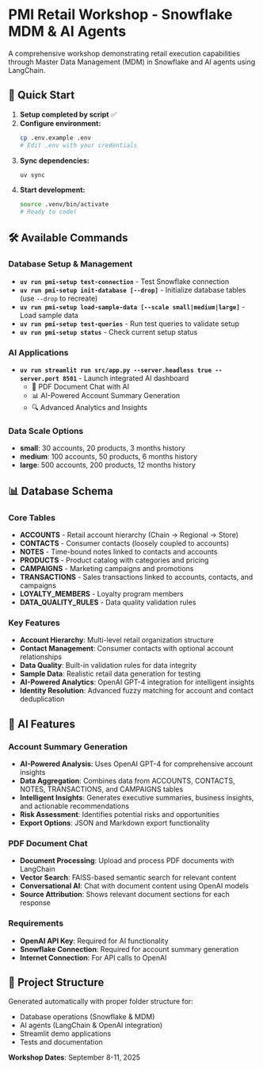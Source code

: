 # PMI Retail Workshop - Snowflake MDM & AI Agents

A comprehensive workshop demonstrating retail execution capabilities through Master Data Management (MDM) in Snowflake and AI agents using LangChain.

## 🚀 Quick Start

1. **Setup completed by script** ✅
2. **Configure environment:**
   ```bash
   cp .env.example .env
   # Edit .env with your credentials
   ```
3. **Sync dependencies:**
   ```bash
   uv sync
   ```
4. **Start development:**
   ```bash
   source .venv/bin/activate
   # Ready to code!
   ```

## 🛠️ Available Commands

### Database Setup & Management
- **`uv run pmi-setup test-connection`** - Test Snowflake connection
- **`uv run pmi-setup init-database [--drop]`** - Initialize database tables (use `--drop` to recreate)
- **`uv run pmi-setup load-sample-data [--scale small|medium|large]`** - Load sample data
- **`uv run pmi-setup test-queries`** - Run test queries to validate setup
- **`uv run pmi-setup status`** - Check current setup status

### AI Applications
- **`uv run streamlit run src/app.py --server.headless true --server.port 8501`** - Launch integrated AI dashboard
  - 📄 PDF Document Chat with AI
  - 📊 AI-Powered Account Summary Generation
  - 🔍 Advanced Analytics and Insights

### Data Scale Options
- **small**: 30 accounts, 20 products, 3 months history
- **medium**: 100 accounts, 50 products, 6 months history  
- **large**: 500 accounts, 200 products, 12 months history

## 📊 Database Schema

### Core Tables
- **ACCOUNTS** - Retail account hierarchy (Chain → Regional → Store)
- **CONTACTS** - Consumer contacts (loosely coupled to accounts)
- **NOTES** - Time-bound notes linked to contacts and accounts
- **PRODUCTS** - Product catalog with categories and pricing
- **CAMPAIGNS** - Marketing campaigns and promotions
- **TRANSACTIONS** - Sales transactions linked to accounts, contacts, and campaigns
- **LOYALTY_MEMBERS** - Loyalty program members
- **DATA_QUALITY_RULES** - Data quality validation rules

### Key Features
- **Account Hierarchy**: Multi-level retail organization structure
- **Contact Management**: Consumer contacts with optional account relationships
- **Data Quality**: Built-in validation rules for data integrity
- **Sample Data**: Realistic retail data generation for testing
- **AI-Powered Analytics**: OpenAI GPT-4 integration for intelligent insights
- **Identity Resolution**: Advanced fuzzy matching for account and contact deduplication

## 🤖 AI Features

### Account Summary Generation
- **AI-Powered Analysis**: Uses OpenAI GPT-4 for comprehensive account insights
- **Data Aggregation**: Combines data from ACCOUNTS, CONTACTS, NOTES, TRANSACTIONS, and CAMPAIGNS tables
- **Intelligent Insights**: Generates executive summaries, business insights, and actionable recommendations
- **Risk Assessment**: Identifies potential risks and opportunities
- **Export Options**: JSON and Markdown export functionality

### PDF Document Chat
- **Document Processing**: Upload and process PDF documents with LangChain
- **Vector Search**: FAISS-based semantic search for relevant content
- **Conversational AI**: Chat with document content using OpenAI models
- **Source Attribution**: Shows relevant document sections for each response

### Requirements
- **OpenAI API Key**: Required for AI functionality
- **Snowflake Connection**: Required for account summary generation
- **Internet Connection**: For API calls to OpenAI

## 📁 Project Structure

Generated automatically with proper folder structure for:
- Database operations (Snowflake & MDM)
- AI agents (LangChain & OpenAI integration)  
- Streamlit demo applications
- Tests and documentation

**Workshop Dates**: September 8-11, 2025
